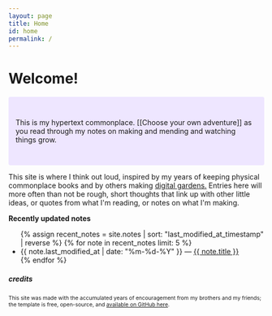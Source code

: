 ```yaml
---
layout: page
title: Home
id: home
permalink: /
---
```


# Welcome!

<p style="padding: 3em 1em; background: #eee6ff; border-radius: 4px;">
  This is my hypertext commonplace. [[Choose your own adventure]] as you read through my notes on making and mending and watching things grow.
</p>

This site is where I think out loud, inspired by my years of keeping physical commonplace books and by others making <a href="https://maggieappleton.com/garden-history">digital gardens.</a> Entries here will more often than not be rough, short thoughts that link up with other little ideas, or quotes from what I'm reading, or notes on what I'm making.

<strong>Recently updated notes</strong>

<ul>
  {% assign recent_notes = site.notes | sort: "last_modified_at_timestamp" | reverse %}
  {% for note in recent_notes limit: 5 %}
    <li>
      {{ note.last_modified_at | date: "%m-%d-%Y" }} — <a class="internal-link" href="{{ site.baseurl }}{{ note.url }}">{{ note.title }}</a>
    </li>
  {% endfor %}
</ul>

##### credits

<p style="font-size:75%;">This site was made with the accumulated years of encouragement from my brothers and my friends; the template is free, open-source, and <a href="https://github.com/maximevaillancourt/digital-garden-jekyll-template">available on GitHub here</a>.
</p>

<style>
  .wrapper {
    max-width: 46em;
  }
</style>
